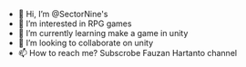 - 👋 Hi, I’m @SectorNine's
- 👀 I’m interested in RPG games
- 🌱 I’m currently learning make a game in unity
- 💞️ I’m looking to collaborate on unity
- 📫 How to reach me? Subscrobe Fauzan Hartanto channel

<!---
SectorNines/SectorNines is a ✨ special ✨ repository because its `README.md` (this file) appears on your GitHub profile.
You can click the Preview link to take a look at your changes.
--->
